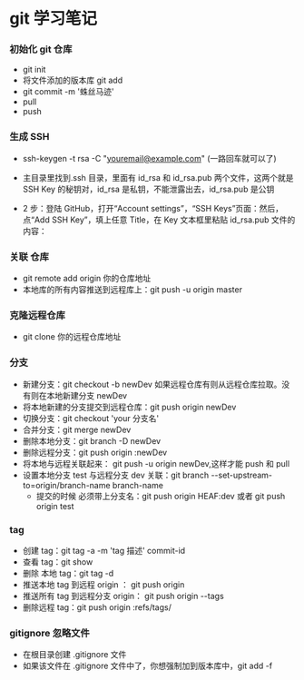 # git 学习笔记

### 初始化 git 仓库

- git init
- 将文件添加的版本库 git add <file>
- git commit -m '蛛丝马迹'
- pull
- push

### 生成 SSH

- ssh-keygen -t rsa -C "youremail@example.com" (一路回车就可以了)

- 主目录里找到.ssh 目录，里面有 id_rsa 和 id_rsa.pub 两个文件，这两个就是 SSH Key 的秘钥对，id_rsa 是私钥，不能泄露出去，id_rsa.pub 是公钥
- 2 步：登陆 GitHub，打开“Account settings”，“SSH Keys”页面：然后，点“Add SSH Key”，填上任意 Title，在 Key 文本框里粘贴 id_rsa.pub 文件的内容：

### 关联 仓库

- git remote add origin 你的仓库地址
- 本地库的所有内容推送到远程库上：git push -u origin master

### 克隆远程仓库

- git clone 你的远程仓库地址

### 分支

- 新建分支：git checkout -b newDev 如果远程仓库有则从远程仓库拉取。没有则在本地新建分支 newDev
- 将本地新建的分支提交到远程仓库：git push origin newDev
- 切换分支：git checkout 'your 分支名'
- 合并分支：git merge newDev
- 删除本地分支：git branch -D newDev
- 删除远程分支：git push origin :newDev
- 将本地与远程关联起来： git push -u origin newDev,这样才能 push 和 pull
- 设置本地分支 test 与远程分支 dev 关联：git branch --set-upstream-to=origin/branch-name branch-name
  - 提交的时候 必须带上分支名：git push origin HEAF:dev 或者 git push origin test

### tag

- 创建 tag：git tag -a <tag-name> -m 'tag 描述' commit-id
- 查看 tag：git show <tag-name>
- 删除 本地 tag：git tag -d <tag-name>
- 推送本地 tag 到远程 origin ： git push origin <tag-name>
- 推送所有 tag 到远程分支 origin： git push origin --tags
- 删除远程 tag：git push origin :refs/tags/<tag-name>

### gitignore 忽略文件

- 在根目录创建 .gitignore 文件
- 如果该文件在 .gitignore 文件中了，你想强制加到版本库中，git add -f <file-name>
